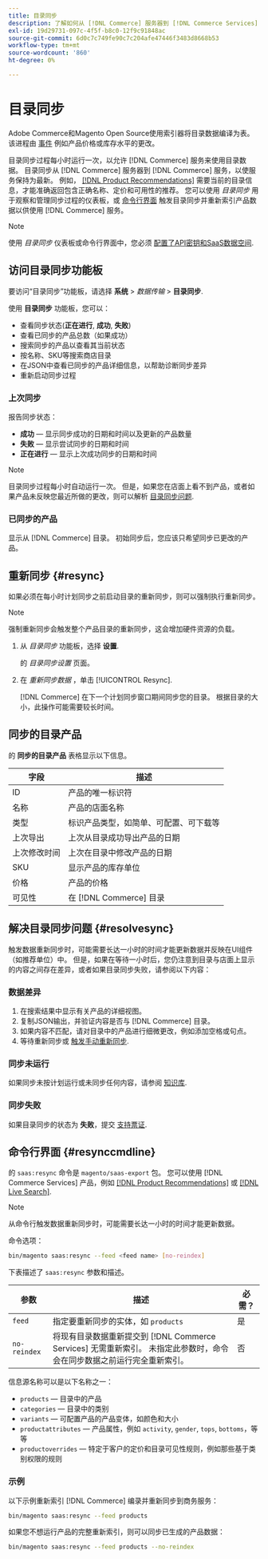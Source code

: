```yaml
---
title: 目录同步
description: 了解如何从 [!DNL Commerce] 服务器到 [!DNL Commerce Services] 不断更新服务。
exl-id: 19d29731-097c-4f5f-b8c0-12f9c91848ac
source-git-commit: 6d0c7c749fe90c7c204afe47446f3483d8668b53
workflow-type: tm+mt
source-wordcount: '860'
ht-degree: 0%

---
```


# 目录同步

Adobe Commerce和Magento Open Source使用索引器将目录数据编译为表。 该进程由 [事件](https://docs.magento.com/user-guide/system/index-management-events.html) 例如产品价格或库存水平的更改。

目录同步过程每小时运行一次，以允许 [!DNL Commerce] 服务来使用目录数据。 目录同步从 [!DNL Commerce] 服务器到 [!DNL Commerce] 服务，以使服务保持为最新。 例如， [[!DNL Product Recommendations]](/help/product-recommendations/overview.md) 需要当前的目录信息，才能准确返回包含正确名称、定价和可用性的推荐。 您可以使用 _目录同步_ 用于观察和管理同步过程的仪表板，或 [命令行界面](#resynccmdline) 触发目录同步并重新索引产品数据以供使用 [!DNL Commerce] 服务。

>[!NOTE]
>
> 使用 _目录同步_ 仪表板或命令行界面中，您必须 [配置了API密钥和SaaS数据空间](saas.md).

## 访问目录同步功能板

要访问“目录同步”功能板，请选择 **系统** > _数据传输_ > **目录同步**.

使用 **目录同步** 功能板，您可以：

- 查看同步状态(**正在进行**, **成功**, **失败**)
- 查看已同步的产品总数（如果成功）
- 搜索同步的产品以查看其当前状态
- 按名称、SKU等搜索商店目录
- 在JSON中查看已同步的产品详细信息，以帮助诊断同步差异
- 重新启动同步过程

### 上次同步

报告同步状态：

- **成功**  — 显示同步成功的日期和时间以及更新的产品数量
- **失败**  — 显示尝试同步的日期和时间
- **正在进行**  — 显示上次成功同步的日期和时间

>[!NOTE]
>
> 目录同步过程每小时自动运行一次。 但是，如果您在店面上看不到产品，或者如果产品未反映您最近所做的更改，则可以解析 [目录同步问题](#resolvesync).

### 已同步的产品

显示从 [!DNL Commerce] 目录。 初始同步后，您应该只希望同步已更改的产品。

## 重新同步 {#resync}

如果必须在每小时计划同步之前启动目录的重新同步，则可以强制执行重新同步。

>[!NOTE]
>
> 强制重新同步会触发整个产品目录的重新同步，这会增加硬件资源的负载。

1. 从 _目录同步_ 功能板，选择 **设置**.

   的 _目录同步设置_ 页面。

1. 在 _重新同步数据_ ，单击 [!UICONTROL Resync].

   [!DNL Commerce] 在下一个计划同步窗口期间同步您的目录。 根据目录的大小，此操作可能需要较长时间。

## 同步的目录产品

的 **同步的目录产品** 表格显示以下信息。

| 字段 | 描述 |
|---|---|
| ID | 产品的唯一标识符 |
| 名称 | 产品的店面名称 |
| 类型 | 标识产品类型，如简单、可配置、可下载等 |
| 上次导出 | 上次从目录成功导出产品的日期 |
| 上次修改时间 | 上次在目录中修改产品的日期 |
| SKU | 显示产品的库存单位 |
| 价格 | 产品的价格 |
| 可见性 | 在 [!DNL Commerce] 目录 |

## 解决目录同步问题 {#resolvesync}

触发数据重新同步时，可能需要长达一小时的时间才能更新数据并反映在UI组件（如推荐单位）中。 但是，如果在等待一小时后，您仍注意到目录与店面上显示的内容之间存在差异，或者如果目录同步失败，请参阅以下内容：

### 数据差异

1. 在搜索结果中显示有关产品的详细视图。
1. 复制JSON输出，并验证内容是否与 [!DNL Commerce] 目录。
1. 如果内容不匹配，请对目录中的产品进行细微更改，例如添加空格或句点。
1. 等待重新同步或 [触发手动重新同步](#resync).

### 同步未运行

如果同步未按计划运行或未同步任何内容，请参阅 [知识库](https://support.magento.com/hc/en-us/articles/360042224851).

### 同步失败

如果目录同步的状态为 **失败**，提交 [支持票证](https://support.magento.com/hc/en-us/articles/360019088251).

## 命令行界面 {#resynccmdline}

的 `saas:resync` 命令是 `magento/saas-export` 包。 您可以使用 [!DNL Commerce Services] 产品，例如 [[!DNL Product Recommendations]](/help/product-recommendations/install-configure.md) 或 [[!DNL Live Search]](/help/live-search/install.md).

>[!NOTE]
>
> 从命令行触发数据重新同步时，可能需要长达一小时的时间才能更新数据。

命令选项：

```bash
bin/magento saas:resync --feed <feed name> [no-reindex]
```

下表描述了 `saas:resync` 参数和描述。

| 参数 | 描述 | 必需？ |
|---| ---| ---|
| `feed` | 指定要重新同步的实体，如 `products` | 是 |
| `no-reindex` | 将现有目录数据重新提交到 [!DNL Commerce Services] 无需重新索引。 未指定此参数时，命令会在同步数据之前运行完全重新索引。 | 否 |

信息源名称可以是以下名称之一：

- `products` — 目录中的产品
- `categories` — 目录中的类别
- `variants` — 可配置产品的产品变体，如颜色和大小
- `productattributes` — 产品属性，例如 `activity`, `gender`, `tops`, `bottoms`，等等
- `productoverrides` — 特定于客户的定价和目录可见性规则，例如那些基于类别权限的规则

### 示例

以下示例重新索引 [!DNL Commerce] 编录并重新同步到商务服务：

```bash
bin/magento saas:resync --feed products
```

如果您不想运行产品的完整重新索引，则可以同步已生成的产品数据：

```bash
bin/magento saas:resync --feed products --no-reindex
```
